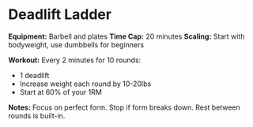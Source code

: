 # Deadlift Ladder

**Equipment:** Barbell and plates
**Time Cap:** 20 minutes
**Scaling:** Start with bodyweight, use dumbbells for beginners

**Workout:**
Every 2 minutes for 10 rounds:
- 1 deadlift
- Increase weight each round by 10-20lbs
- Start at 60% of your 1RM

**Notes:** Focus on perfect form. Stop if form breaks down. Rest between rounds is built-in.